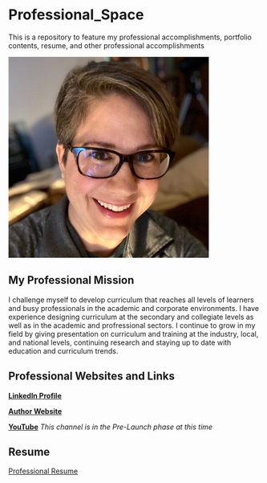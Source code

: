 # Professional_Space
This is a repository to feature my professional accomplishments, portfolio contents, resume, and other professional accomplishments

![headshot](https://github.com/laurieward333/Professional_Space/blob/main/LinkedIn%20Profile%20Picture.jpg)

## My Professional Mission ##

I challenge myself to develop curriculum that reaches all levels of learners and busy professionals in the academic and corporate environments. I have experience designing curriculum at the secondary and collegiate levels as well as in the academic and profressional sectors. I continue to grow in my field by giving presentation on curriculum and training at the industry, local, and national levels, continuing research and staying up to date with education and curriculum trends.

## Professional Websites and Links ##

[**LinkedIn Profile**](https://www.linkedin.com/in/laurie-ward-ph-d-m-ed-m-b-a-99b582155/)

[**Author Website**](https://store.bookbaby.com/profile/LKWard)

[**YouTube**](https://www.youtube.com/channel/UCyKRYDndOS6lVgMwnX4ls1g/featured) *This channel is in the Pre-Launch phase at this time*

## Resume ##

[Professional Resume](https://github.com/laurieward333/Professional_Space/blob/main/Laurie%20Kay%20Ward%20CV@20with%20website.docx)

